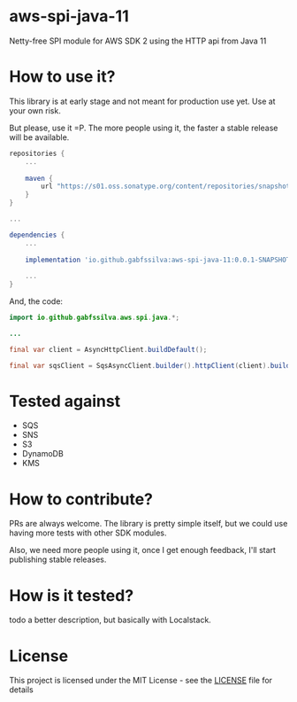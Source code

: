 # aws-spi-java-11
Netty-free SPI module for AWS SDK 2 using the HTTP api from Java 11

# How to use it?

This library is at early stage and not meant for production use yet. Use at your own risk. 

But please, use it =P. The more people using it, the faster a stable release will be available.

```groovy
repositories {
    ...
    
    maven {
        url "https://s01.oss.sonatype.org/content/repositories/snapshots/"
    }
}

...

dependencies {
    ...
    
    implementation 'io.github.gabfssilva:aws-spi-java-11:0.0.1-SNAPSHOT'
 
    ...
}
```

And, the code:

```java
import io.github.gabfssilva.aws.spi.java.*;

...

final var client = AsyncHttpClient.buildDefault();

final var sqsClient = SqsAsyncClient.builder().httpClient(client).build();
```

# Tested against

- SQS
- SNS
- S3
- DynamoDB
- KMS

# How to contribute?

PRs are always welcome. The library is pretty simple itself, but we could use having more tests with other SDK modules.

Also, we need more people using it, once I get enough feedback, I'll start publishing stable releases.

# How is it tested?

todo a better description, but basically with Localstack.

# License

This project is licensed under the MIT License - see the [LICENSE](LICENSE) file for details
